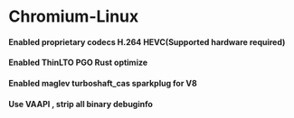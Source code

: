 # Chromium-Linux
#### Enabled proprietary codecs H.264 HEVC(Supported hardware required) 
#### Enabled ThinLTO PGO Rust optimize
#### Enabled maglev turboshaft_cas sparkplug for V8
#### Use VAAPI , strip all binary debuginfo
